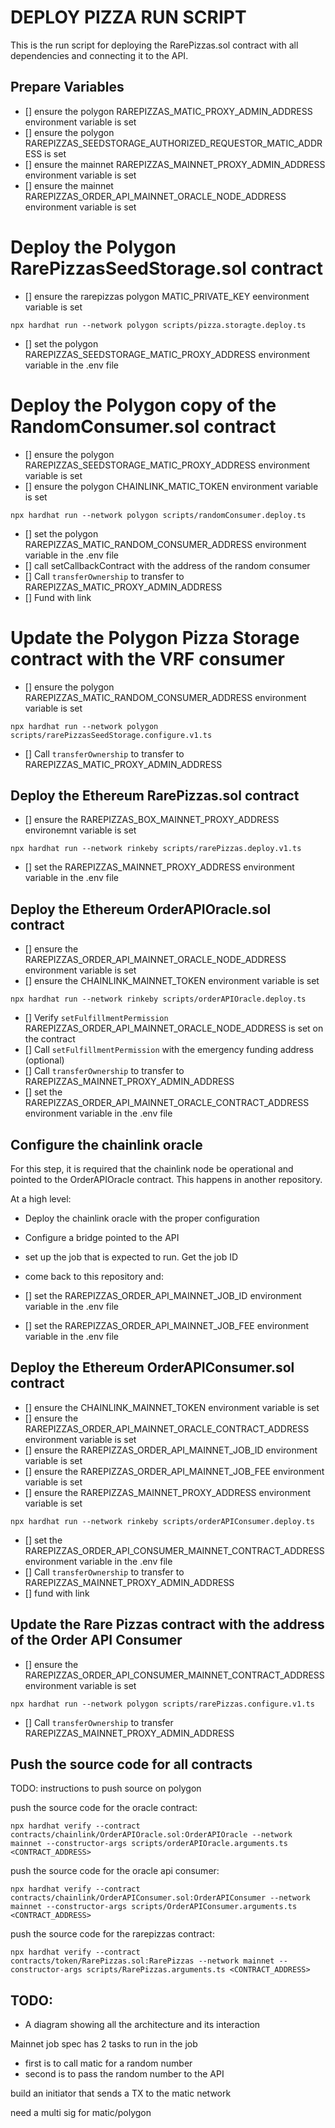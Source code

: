 # DEPLOY PIZZA RUN SCRIPT

This is the run script for deploying the RarePizzas.sol contract with all dependencies and connecting it to the API.

## Prepare Variables

- [] ensure the polygon RAREPIZZAS_MATIC_PROXY_ADMIN_ADDRESS environment variable is set
- [] ensure the polygon RAREPIZZAS_SEEDSTORAGE_AUTHORIZED_REQUESTOR_MATIC_ADDRESS is set
- [] ensure the mainnet RAREPIZZAS_MAINNET_PROXY_ADMIN_ADDRESS environment variable is set
- [] ensure the mainnet RAREPIZZAS_ORDER_API_MAINNET_ORACLE_NODE_ADDRESS environment variable is set

# Deploy the Polygon RarePizzasSeedStorage.sol contract

- [] ensure the rarepizzas polygon MATIC_PRIVATE_KEY eenvironment variable is set

`npx hardhat run --network polygon scripts/pizza.storagte.deploy.ts`

- [] set the polygon RAREPIZZAS_SEEDSTORAGE_MATIC_PROXY_ADDRESS environment variable in the .env file

# Deploy the Polygon copy of the RandomConsumer.sol contract

- [] ensure the polygon RAREPIZZAS_SEEDSTORAGE_MATIC_PROXY_ADDRESS environment variable is set
- [] ensure the polygon CHAINLINK_MATIC_TOKEN environment variable is set

`npx hardhat run --network polygon scripts/randomConsumer.deploy.ts`

- [] set the polygon RAREPIZZAS_MATIC_RANDOM_CONSUMER_ADDRESS environment variable in the .env file
- [] call setCallbackContract with the address of the random consumer
- [] Call `transferOwnership` to transfer to RAREPIZZAS_MATIC_PROXY_ADMIN_ADDRESS
- [] Fund with link

# Update the Polygon Pizza Storage contract with the VRF consumer

- [] ensure the polygon RAREPIZZAS_MATIC_RANDOM_CONSUMER_ADDRESS environment variable is set

`npx hardhat run --network polygon scripts/rarePizzasSeedStorage.configure.v1.ts`

- [] Call `transferOwnership` to transfer to RAREPIZZAS_MATIC_PROXY_ADMIN_ADDRESS

## Deploy the Ethereum RarePizzas.sol contract

- [] ensure the RAREPIZZAS_BOX_MAINNET_PROXY_ADDRESS environemnt variable is set

`npx hardhat run --network rinkeby scripts/rarePizzas.deploy.v1.ts`

- [] set the RAREPIZZAS_MAINNET_PROXY_ADDRESS environment variable in the .env file

## Deploy the Ethereum OrderAPIOracle.sol contract

- [] ensure the RAREPIZZAS_ORDER_API_MAINNET_ORACLE_NODE_ADDRESS environment variable is set
- [] ensure the CHAINLINK_MAINNET_TOKEN environment variable is set

`npx hardhat run --network rinkeby scripts/orderAPIOracle.deploy.ts`

- [] Verify `setFulfillmentPermission` RAREPIZZAS_ORDER_API_MAINNET_ORACLE_NODE_ADDRESS is set on the contract
- [] Call `setFulfillmentPermission` with the emergency funding address (optional)
- [] Call `transferOwnership` to transfer to RAREPIZZAS_MAINNET_PROXY_ADMIN_ADDRESS
- [] set the RAREPIZZAS_ORDER_API_MAINNET_ORACLE_CONTRACT_ADDRESS environment variable in the .env file

## Configure the chainlink oracle

For this step, it is required that the chainlink node be operational and pointed to the OrderAPIOracle contract. This happens in another repository.

At a high level:

- Deploy the chainlink oracle with the proper configuration
- Configure a bridge pointed to the API
- set up the job that is expected to run. Get the job ID
- come back to this repository and:

- [] set the RAREPIZZAS_ORDER_API_MAINNET_JOB_ID environment variable in the .env file
- [] set the RAREPIZZAS_ORDER_API_MAINNET_JOB_FEE environment variable in the .env file

## Deploy the Ethereum OrderAPIConsumer.sol contract

- [] ensure the CHAINLINK_MAINNET_TOKEN environment variable is set
- [] ensure the RAREPIZZAS_ORDER_API_MAINNET_ORACLE_CONTRACT_ADDRESS environment variable is set
- [] ensure the RAREPIZZAS_ORDER_API_MAINNET_JOB_ID environment variable is set
- [] ensure the RAREPIZZAS_ORDER_API_MAINNET_JOB_FEE environment variable is set
- [] ensure the RAREPIZZAS_MAINNET_PROXY_ADDRESS environment variable is set

`npx hardhat run --network rinkeby scripts/orderAPIConsumer.deploy.ts`

- [] set the RAREPIZZAS_ORDER_API_CONSUMER_MAINNET_CONTRACT_ADDRESS environment variable in the .env file
- [] Call `transferOwnership` to transfer to RAREPIZZAS_MAINNET_PROXY_ADMIN_ADDRESS
- [] fund with link

## Update the Rare Pizzas contract with the address of the Order API Consumer

- [] ensure the RAREPIZZAS_ORDER_API_CONSUMER_MAINNET_CONTRACT_ADDRESS environment variable is set

`npx hardhat run --network polygon scripts/rarePizzas.configure.v1.ts`

- [] Call `transferOwnership` to transfer RAREPIZZAS_MAINNET_PROXY_ADMIN_ADDRESS

## Push the source code for all contracts

TODO: instructions to push source on polygon

push the source code for the oracle contract:

`npx hardhat verify --contract contracts/chainlink/OrderAPIOracle.sol:OrderAPIOracle --network mainnet --constructor-args scripts/orderAPIOracle.arguments.ts <CONTRACT_ADDRESS>`

push the source code for the oracle api consumer:

`npx hardhat verify --contract contracts/chainlink/OrderAPIConsumer.sol:OrderAPIConsumer --network mainnet --constructor-args scripts/OrderAPIConsumer.arguments.ts <CONTRACT_ADDRESS>`

push the source code for the rarepizzas contract:

`npx hardhat verify --contract contracts/token/RarePizzas.sol:RarePizzas --network mainnet --constructor-args scripts/RarePizzas.arguments.ts <CONTRACT_ADDRESS>`

## TODO:

- A diagram showing all the architecture and its interaction

Mainnet job spec has 2 tasks to run in the job

- first is to call matic for a random number
- second is to pass the random number to the API

build an initiator that sends a TX to the matic network

need a multi sig for matic/polygon
